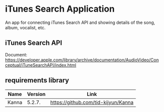 #  iTunes Search Application
An app for connecting iTunes Search API and showing details of the song, album, vocalist, etc.

## iTunes Search API
Document:
https://developer.apple.com/library/archive/documentation/AudioVideo/Conceptual/iTuneSearchAPI/index.html


## requirements library
Name    | Version | Link
--------|-------- | -----------------------------------------------
Kanna   | 5.2.7.  | https://github.com/tid-kijyun/Kanna

